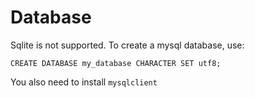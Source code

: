 # Database

Sqlite is not supported.
To create a mysql database, use:

```
CREATE DATABASE my_database CHARACTER SET utf8;
```

You also need to install `mysqlclient`
